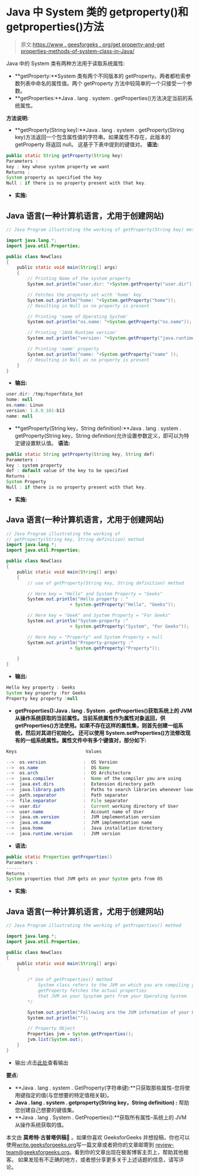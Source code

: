 # Java 中 System 类的 getproperty()和 getproperties()方法

> 原文:[https://www . geesforgeks . org/get property-and-get properties-methods-of-system-class-in-Java/](https://www.geeksforgeeks.org/getproperty-and-getproperties-methods-of-system-class-in-java/)

Java 中的 System 类有两种方法用于读取系统属性:

*   **getProperty:**System 类有两个不同版本的 getProperty。两者都检索参数列表中命名的属性值。两个 getProperty 方法中较简单的一个只接受一个参数。
*   **getProperties:**Java . lang . system . getProperties()方法决定当前的系统属性。

**方法说明:**

*   **getProperty(String key):**Java . lang . system . getProperty(String key)方法返回一个包含属性值的字符串。如果属性不存在，此版本的 getProperty 将返回 null。
    这基于下表中提到的键值对。
    **语法:**

```java
public static String getProperty(String key)
Parameters :
key : key whose system property we want
Returns :
System property as specified the key
Null : if there is no property present with that key.
```

*   **实施:**

## Java 语言(一种计算机语言，尤用于创建网站)

```java
// Java Program illustrating the working of getProperty(String key) method

import java.lang.*;
import java.util.Properties;

public class NewClass
{
    public static void main(String[] args)
    {
        // Printing Name of the system property
        System.out.println("user.dir: "+System.getProperty("user.dir"));

        // Fetches the property set with 'home' key
        System.out.println("home: "+System.getProperty("home"));
        // Resulting in Null as no property is present

        // Printing 'name of Operating System'
        System.out.println("os.name: "+System.getProperty("os.name"));

        // Printing 'JAVA Runtime version'
        System.out.println("version: "+System.getProperty("java.runtime.version" ));

        // Printing 'name' property
        System.out.println("name: "+System.getProperty("name" ));
        // Resulting in Null as no property is present
    }
}
```

*   **输出:**

```java
user.dir: /tmp/hsperfdata_bot
home: null
os.name: Linux
version: 1.8.0_101-b13
name: null
```

*   **getProperty(String key，String definition):**Java . lang . system . getProperty(String key，String definition)允许设置参数定义，即可以为特定键设置默认值。
    **语法:**

```java
public static String getProperty(String key, String def)
Parameters :
key : system property 
def : default value of the key to be specified  
Returns :
System Property
Null : if there is no property present with that key.
```

*   **实施:**

## Java 语言(一种计算机语言，尤用于创建网站)

```java
// Java Program illustrating the working of
// getProperty(String key, String definition) method
import java.lang.*;
import java.util.Properties;

public class NewClass
{
    public static void main(String[] args)
    {
        // use of getProperty(String key, String definition) method

        // Here key = "Hello" and System Property = "Geeks"
        System.out.println("Hello property : "
                        + System.getProperty("Hello", "Geeks"));

        // Here key = "Geek" and System Property = "For Geeks"
        System.out.println("System-property :"
                        + System.getProperty("System", "For Geeks"));

        // Here key = "Property" and System Property = null
        System.out.println("Property-property :"
                        + System.getProperty("Property"));

    }
}
```

*   **输出:**

```java
Hello key property : Geeks
System key property :For Geeks
Property key property :null
```

*   **getProperties():Java . lang . System . getProperties()**获取系统上的 JVM 从操作系统获取的当前属性。当前系统属性作为属性对象返回，供 getProperties()方法使用。如果不存在这样的属性集，则首先创建一组系统，然后对其进行初始化。
    还可以使用 System.setProperties()方法修改现有的一组系统属性。属性文件中有多个**键值对，部分如下:** 

```java
Keys                          Values

-->  os.version              :  OS Version  
-->  os.name                 :  OS Name
-->  os.arch                 :  OS Architecture    
-->  java.compiler           :  Name of the compiler you are using
-->  java.ext.dirs           :  Extension directory path
-->  java.library.path       :  Paths to search libraries whenever loading
-->  path.separator          :  Path separator
-->  file.separator          :  File separator
-->  user.dir                :  Current working directory of User
-->  user.name               :  Account name of User
-->  java.vm.version         :  JVM implementation version
-->  java.vm.name            :  JVM implementation name
-->  java.home               :  Java installation directory
-->  java.runtime.version    :  JVM version
```

*   **语法:**

```java
public static Properties getProperties()
Parameters :
------
Returns :
System properties that JVM gets on your System gets from OS
```

*   **实施:**

## Java 语言(一种计算机语言，尤用于创建网站)

```java
// Java Program illustrating the working of getProperties() method

import java.lang.*;
import java.util.Properties;

public class NewClass
{
    public static void main(String[] args)
    {

        /* Use of getProperties() method
            System class refers to the JVM on which you are compiling your JAVA code
            getProperty fetches the actual properties
            that JVM on your Sysytem gets from your Operating System
        */

        System.out.println("Following are the JVM information of your OS :");
        System.out.println("");

        // Property Object
        Properties jvm = System.getProperties();
        jvm.list(System.out);
    }
}
```

*   输出:点击[此处](https://ide.geeksforgeeks.org/U9ehOC)查看输出

**要点:**

*   **Java . lang . system . GetProperty(字符串键):**只获取那些属性–您将使用键指定的值(与您想要的特定值相关联)。
*   **Java . lang . system . getproperty(String key，String definition) :** 帮助您创建自己想要的键值集。
*   **Java . lang . System . GetProperties():**获取所有属性–系统上的 JVM 从操作系统获取的值。

本文由 **莫希特·古普塔供稿🙂** 。如果你喜欢 GeeksforGeeks 并想投稿，你也可以使用[write.geeksforgeeks.org](https://write.geeksforgeeks.org)写一篇文章或者把你的文章邮寄到 review-team@geeksforgeeks.org。看到你的文章出现在极客博客主页上，帮助其他极客。
如果发现有不正确的地方，或者想分享更多关于上述话题的信息，请写评论。